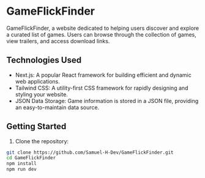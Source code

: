 # GameFlickFinder

GameFlickFinder, a website dedicated to helping users discover and explore a curated list of games. Users can browse through the collection of games, view trailers, and access download links. 

## Technologies Used

- Next.js: A popular React framework for building efficient and dynamic web applications.
- Tailwind CSS: A utility-first CSS framework for rapidly designing and styling your website.
- JSON Data Storage: Game information is stored in a JSON file, providing an easy-to-maintain data source.

## Getting Started

1. Clone the repository:

```bash
git clone https://github.com/Samuel-H-Dev/GameFlickFinder.git
cd GameFlickFinder
npm install
npm run dev

